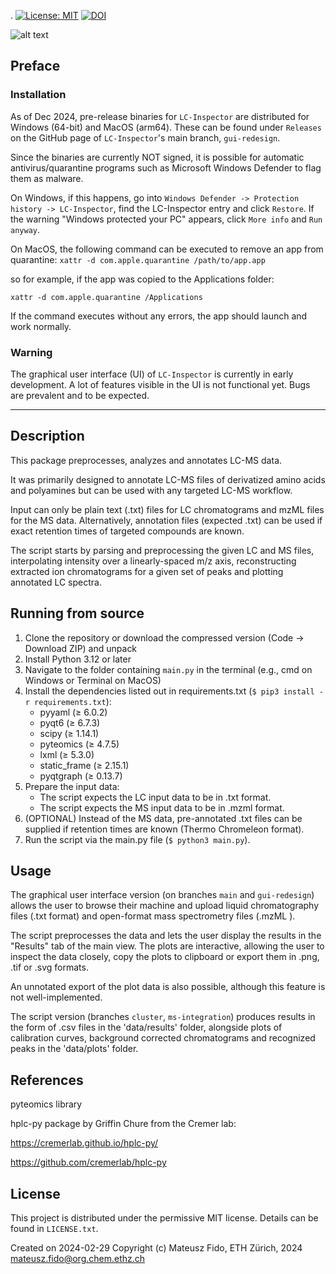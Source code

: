 .
[![License: MIT](https://img.shields.io/badge/License-MIT_License-green)](https://mit-license.org/)
[![DOI](https://zenodo.org/badge/DOI/10.5281/zenodo.13990448.svg)](https://doi.org/10.5281/zenodo.13990448)

![alt text](https://github.com/MateuszFido/LC-Inspector/blob/gui-redesign/resources/logo.png?raw=true)

## Preface

### Installation

As of Dec 2024, pre-release binaries for `LC-Inspector` are distributed for Windows (64-bit) and MacOS (arm64). These can be found under `Releases` on the GitHub page of `LC-Inspector`'s main branch, `gui-redesign`. 

Since the binaries are currently NOT signed, it is possible for automatic antivirus/quarantine programs such as Microsoft Windows Defender to flag them as malware. 

On Windows, if this happens, go into `Windows Defender -> Protection history -> LC-Inspector`, find the LC-Inspector entry and click `Restore`. If the warning "Windows protected your PC" appears, click `More info` and `Run anyway`.  

On MacOS, the following command can be executed to remove an app from quarantine: 
`xattr -d com.apple.quarantine /path/to/app.app`

so for example, if the app was copied to the Applications folder:

`xattr -d com.apple.quarantine /Applications`

If the command executes without any errors, the app should launch and work normally.

### Warning 

The graphical user interface (UI) of `LC-Inspector` is currently in early development. A lot of features visible in the UI is not functional yet. Bugs are prevalent and to be expected.

------

## Description
This package preprocesses, analyzes and annotates LC-MS data. 

It was primarily designed to annotate LC-MS files of derivatized amino acids and polyamines but can be used with any targeted LC-MS workflow.

Input can only be plain text (.txt) files for LC chromatograms and mzML files for the MS data. Alternatively, annotation files (expected .txt) can be used if exact retention times of targeted compounds are known. 

The script starts by parsing and preprocessing the given LC and MS files, interpolating intensity over a linearly-spaced m/z axis, reconstructing extracted ion chromatograms for a given set of peaks and plotting annotated LC spectra. 

## Running from source
1. Clone the repository or download the compressed version (Code -> Download ZIP) and unpack
2. Install Python 3.12 or later
3. Navigate to the folder containing ```main.py``` in the terminal (e.g., cmd on Windows or Terminal on MacOS)
3. Install the dependencies listed out in requirements.txt (```$ pip3 install -r requirements.txt```):
    - pyyaml (≥ 6.0.2)
    - pyqt6 (≥ 6.7.3)
    - scipy (≥ 1.14.1)
    - pyteomics (≥ 4.7.5)
    - lxml (≥ 5.3.0)
    - static_frame (≥ 2.15.1)
    - pyqtgraph (≥ 0.13.7)
4. Prepare the input data:
    - The script expects the LC input data to be in .txt format.
    - The script expects the MS input data to be in .mzml format.
5. (OPTIONAL) Instead of the MS data, pre-annotated .txt files can be supplied if retention times are known (Thermo Chromeleon format).
6. Run the script via the main.py file (```$ python3 main.py```).

## Usage
The graphical user interface version (on branches `main` and `gui-redesign`) allows the user to browse their machine and upload liquid chromatography files (.txt format) and open-format mass spectrometry files (.mzML ). 

The script preprocesses the data and lets the user display the results in the "Results" tab of the main view. The plots are interactive, allowing the user to inspect the data closely, copy the plots to clipboard or export them in .png, .tif or .svg formats. 

An unnotated export of the plot data is also possible, although this feature is not well-implemented. 

The script version (branches `cluster`, `ms-integration`) produces results in the form of .csv files in the 'data/results' folder, alongside plots of calibration curves, background corrected chromatograms and recognized peaks in the 'data/plots' folder. 


## References

pyteomics library 

hplc-py package by Griffin Chure from the Cremer lab:

https://cremerlab.github.io/hplc-py/

https://github.com/cremerlab/hplc-py

## License

This project is distributed under the permissive MIT license. Details can be found in `LICENSE.txt`.

Created on 2024-02-29
Copyright (c) Mateusz Fido, ETH Zürich, 2024
mateusz.fido@org.chem.ethz.ch

